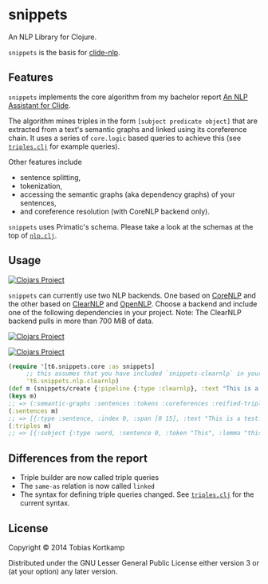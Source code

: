 # snippets

An NLP Library for Clojure.

`snippets` is the basis for [clide-nlp](https://github.com/t6/clide-nlp).

## Features

`snippets` implements the core algorithm from my bachelor report [An
NLP Assistant for Clide](http://arxiv.org/abs/1409.2073v1).

The algorithm mines triples in the form `[subject predicate object]`
that are extracted from a text's semantic graphs and linked using
its coreference chain. It uses a series of `core.logic` based queries
to achieve this (see
[`triples.clj`](https://github.com/t6/snippets/blob/master/src/t6/snippets/triples.clj)
for example queries).

Other features include

 * sentence splitting,
 * tokenization,
 * accessing the semantic graphs (aka dependency graphs) of your sentences,
 * and coreference resolution (with CoreNLP backend only).

`snippets` uses Primatic's schema. Please take a look at the schemas
at the top of
[`nlp.clj`](https://github.com/t6/snippets/blob/master/src/t6/snippets/nlp.clj).

## Usage

[![Clojars Project](http://clojars.org/t6/snippets/latest-version.svg)](http://clojars.org/t6/snippets)

`snippets` can currently use two NLP backends. One based on [CoreNLP](http://nlp.stanford.edu/software/corenlp.shtml)
and the other based on [ClearNLP](https://github.com/clearnlp) and [OpenNLP](http://opennlp.apache.org/index.html). Choose a backend and
include one of the following dependencies in your project. Note: The
ClearNLP backend pulls in more than 700 MiB of data.

[![Clojars Project](http://clojars.org/t6/snippets-corenlp/latest-version.svg)](http://clojars.org/t6/snippets-corenlp)

[![Clojars Project](http://clojars.org/t6/snippets-clearnlp/latest-version.svg)](http://clojars.org/t6/snippets-clearnlp)

```clojure
(require '[t6.snippets.core :as snippets]
	 ;; this assumes that you have included `snippets-clearnlp` in your dependencies.
	 't6.snippets.nlp.clearnlp)
(def m (snippets/create {:pipeline {:type :clearnlp}, :text "This is a test."}))
(keys m)
;; => (:semantic-graphs :sentences :tokens :coreferences :reified-triples :triples ...)
(:sentences m)
;; => [{:type :sentence, :index 0, :span [0 15], :text "This is a test."}]
(:triples m)
;; => [{:subject {:type :word, :sentence 0, :token "This", :lemma "this", :tag "DT", :span [0 4], :index 1}, :predicate {:type :word, :sentence 0, :token "is", :lemma "is", :tag "VBZ", :span [5 7], :index 2}, :object {:type :word, :sentence 0, :token "test", :lemma "test", :tag "NN", :span [10 14], :index 4}, :negation nil, :query t6.snippets.triples/nsubj-pred-dobj}]
```

## Differences from the report

 * Triple builder are now called triple queries
 * The `same-as` relation is now called `linked`
 * The syntax for defining triple queries changed. See [`triples.clj`](https://github.com/t6/snippets/blob/master/src/t6/snippets/triples.clj) for the current syntax.

## License

Copyright © 2014 Tobias Kortkamp

Distributed under the GNU Lesser General Public License either version
3 or (at your option) any later version.
